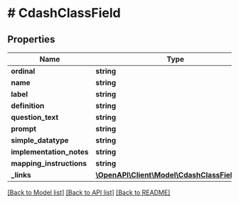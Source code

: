 # # CdashClassField

## Properties

Name | Type | Description | Notes
------------ | ------------- | ------------- | -------------
**ordinal** | **string** |  | [optional]
**name** | **string** |  | [optional]
**label** | **string** |  | [optional]
**definition** | **string** |  | [optional]
**question_text** | **string** |  | [optional]
**prompt** | **string** |  | [optional]
**simple_datatype** | **string** |  | [optional]
**implementation_notes** | **string** |  | [optional]
**mapping_instructions** | **string** |  | [optional]
**_links** | [**\OpenAPI\Client\Model\CdashClassFieldLinks**](CdashClassFieldLinks.md) |  | [optional]

[[Back to Model list]](../../README.md#models) [[Back to API list]](../../README.md#endpoints) [[Back to README]](../../README.md)

